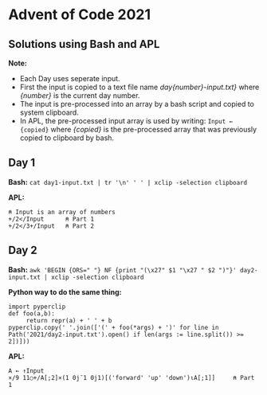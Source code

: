# Advent of Code 2021
## Solutions using Bash and APL

**Note:** 
- Each Day uses seperate input. 
- First the input is copied to a text file name *day{number}-input.txt}* where *{number}* is the current day number.
- The input is pre-processed into an array by a bash script and copied to system clipboard.
- In APL, the pre-processed input array is used by writing: `Input ← {copied}` where *{copied}* is the 
  pre-processed array that was previously copied to clipboard by bash.

## Day 1
**Bash:** `cat day1-input.txt | tr '\n' ' ' | xclip -selection clipboard`

**APL:**
```
⍝ Input is an array of numbers
+/2</Input      ⍝ Part 1
+/2</3+/Input   ⍝ Part 2
```

## Day 2
**Bash:** 
```awk 'BEGIN {ORS=" "} NF {print "(\x27" $1 "\x27 " $2 ")"}' day2-input.txt | xclip -selection clipboard```

**Python way to do the same thing:** 
```
import pyperclip
def foo(a,b):
     return repr(a) + ' ' + b
pyperclip.copy(' '.join(['(' + foo(*args) + ')' for line in Path('2021/day2-input.txt').open() if len(args := line.split()) >= 2])]))
```

**APL:**
```
A ← ↑Input
×/9 11○+/A[;2]×(1 0j¯1 0j1)[('forward' 'up' 'down')⍳A[;1]]     ⍝ Part 1
```
